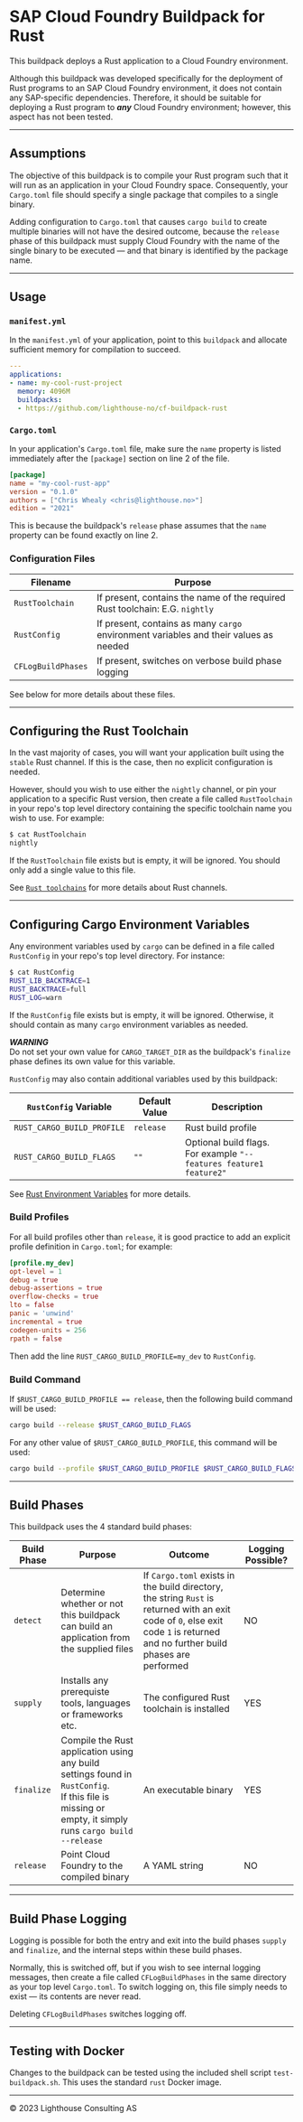 # SAP Cloud Foundry Buildpack for Rust

This buildpack deploys a Rust application to a Cloud Foundry environment.

Although this buildpack was developed specifically for the deployment of Rust programs to an SAP Cloud Foundry environment, it does not contain any SAP-specific dependencies.
Therefore, it should be suitable for deploying a Rust program to ***any*** Cloud Foundry environment; however, this aspect has not been tested.

---

## Assumptions

The objective of this buildpack is to compile your Rust program such that it will run as an application in your Cloud Foundry space.
Consequently, your `Cargo.toml` file should specify a single package that compiles to a single binary.

Adding configuration to `Cargo.toml` that causes `cargo build` to create multiple binaries will not have the desired outcome, because the `release` phase of this buildpack must supply Cloud Foundry with the name of the single binary to be executed &mdash; and that binary is identified by the package name.

---
## Usage

### `manifest.yml`

In the `manifest.yml` of your application, point to this `buildpack` and allocate sufficient memory for compilation to succeed.

```yaml
---
applications:
- name: my-cool-rust-project
  memory: 4096M
  buildpacks:
  - https://github.com/lighthouse-no/cf-buildpack-rust
```

### `Cargo.toml`

In your application's `Cargo.toml` file, make sure the `name` property is listed immediately after the `[package]` section on line 2 of the file.

```toml
[package]
name = "my-cool-rust-app"
version = "0.1.0"
authors = ["Chris Whealy <chris@lighthouse.no>"]
edition = "2021"

```

This is because the buildpack's `release` phase assumes that the `name` property can be found exactly on line 2.

### Configuration Files

| Filename | Purpose
|---|---
| `RustToolchain` | If present, contains the name of the required Rust toolchain: E.G. `nightly`
| `RustConfig` | If present, contains as many `cargo` environment variables and their values as needed
| `CFLogBuildPhases` | If present, switches on verbose build phase logging

See below for more details about these files.

---

## Configuring the Rust Toolchain

In the vast majority of cases, you will want your application built using the `stable` Rust channel.
If this is the case, then no explicit configuration is needed.

However, should you wish to use either the `nightly` channel, or pin your application to a specific Rust version, then create a file called `RustToolchain` in your repo's top level directory containing the specific toolchain name you wish to use.
For example:

```sh
$ cat RustToolchain
nightly
```

If the `RustToolchain` file exists but is empty, it will be ignored.
You should only add a single value to this file.

See [`Rust toolchains`](https://rust-lang.github.io/rustup/concepts/toolchains.html) for more details about Rust channels.

---

## Configuring Cargo Environment Variables

Any environment variables used by `cargo` can be defined in a file called `RustConfig` in your repo's top level directory.
For instance:

```sh
$ cat RustConfig
RUST_LIB_BACKTRACE=1
RUST_BACKTRACE=full
RUST_LOG=warn
```

If the `RustConfig` file exists but is empty, it will be ignored.
Otherwise, it should contain as many `cargo` environment variables as needed.

***WARNING***<br>
Do not set your own value for `CARGO_TARGET_DIR` as the buildpack's `finalize` phase defines its own value for this variable.

`RustConfig` may also contain additional variables used by this buildpack:

| `RustConfig` Variable | Default Value | Description
|---|---|---
| `RUST_CARGO_BUILD_PROFILE` | `release` | Rust build profile
| `RUST_CARGO_BUILD_FLAGS` | `""` | Optional build flags.<br>For example `"--features feature1 feature2"`

See [Rust Environment Variables](https://doc.rust-lang.org/cargo/reference/environment-variables.html) for more details.

### Build Profiles
For all build profiles other than `release`, it is good practice to add an explicit profile definition in `Cargo.toml`; for example:

```toml
[profile.my_dev]
opt-level = 1
debug = true
debug-assertions = true
overflow-checks = true
lto = false
panic = 'unwind'
incremental = true
codegen-units = 256
rpath = false
```

Then add the line `RUST_CARGO_BUILD_PROFILE=my_dev` to `RustConfig`.

### Build Command

If `$RUST_CARGO_BUILD_PROFILE == release`, then the following build command will be used:

```sh
cargo build --release $RUST_CARGO_BUILD_FLAGS
```

For any other value of `$RUST_CARGO_BUILD_PROFILE`, this command will be used:

```sh
cargo build --profile $RUST_CARGO_BUILD_PROFILE $RUST_CARGO_BUILD_FLAGS
```

---

## Build Phases

This buildpack uses the 4 standard build phases:

| Build Phase | Purpose | Outcome | Logging Possible?
|---|---|---|---
| `detect` | Determine whether or not this buildpack can build an application from the supplied files | If `Cargo.toml` exists in the build directory, the string `Rust` is returned with an exit code of `0`, else exit code `1` is returned and no further build phases are performed | NO
| `supply` | Installs any prerequiste tools, languages or frameworks etc. | The configured Rust toolchain is installed | YES
| `finalize` | Compile the Rust application using any build settings found in `RustConfig`.<br>If this file is missing or empty, it simply runs `cargo build --release` | An executable binary | YES
| `release` | Point Cloud Foundry to the compiled binary | A YAML string | NO

---

## Build Phase Logging

Logging is possible for both the entry and exit into the build phases `supply` and `finalize`, and the internal steps within these build phases.

Normally, this is switched off, but if you wish to see internal logging messages, then create a file called `CFLogBuildPhases` in the same directory as your top level `Cargo.toml`. To switch logging on, this file simply needs to exist &mdash; its contents are never read.

Deleting `CFLogBuildPhases` switches logging off.

---

## Testing with Docker

Changes to the buildpack can be tested using the included shell script `test-buildpack.sh`.
This uses the standard `rust` Docker image.

-----
&copy; 2023 Lighthouse Consulting AS
